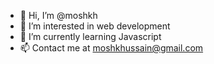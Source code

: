 - 👋 Hi, I’m @moshkh
- 👀 I’m interested in web development
- 🌱 I’m currently learning Javascript
- 📫 Contact me at moshkhussain@gmail.com

<!---
moshkh/moshkh is a ✨ special ✨ repository because its `README.md` (this file) appears on your GitHub profile.
You can click the Preview link to take a look at your changes.
--->
